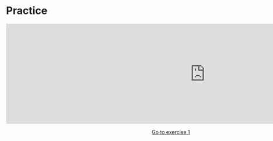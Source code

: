 <h1> Practice </h1>
<iframe src="https://h5p.org/h5p/embed/356444" width="1090" height="275" frameborder="0" allowfullscreen="allowfullscreen"></iframe><script src="https://h5p.org/sites/all/modules/h5p/library/js/h5p-resizer.js" charset="UTF-8"></script>
<p>
  <a style="float:right;" href="page5.html" class="btn2">Go to exercise 1</a>
</p>
<div style="clear:both;"> </div>
